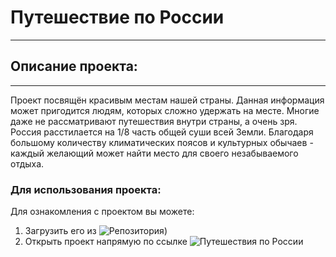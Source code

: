 # Путешествие по России
-------------
## Описание проекта:
_____________
Проект посвящён красивым местам нашей страны.
Данная информация может пригодится людям, которых сложно удержать на месте.
Многие даже не рассматривают путешествия внутри страны, а очень зря. Россия расстилается 
на 1/8 часть общей суши всей Земли. Благодаря большому количеству климатических поясов и культурных
обычаев - каждый желающий может найти место для своего незабываемого отдыха. 

### Для использования проекта:
Для ознакомления с проектом вы можете:
1. Загрузить его из ![Репозитория](https://github.com/acid3More/russian-travel))
2. Открыть проект напрямую по ссылке ![Путешествия по России](https://acid3more.github.io/russian-travel/)
